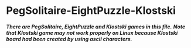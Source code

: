 # PegSolitaire-EightPuzzle-Klostski 
***There are PegSolitaire, EightPuzzle and Klostski games in this file.***
***Note that Klostski game may not work properly on Linux because Klostski board had been created by using ascii characters.***
